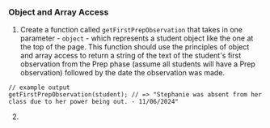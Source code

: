 ### Object and Array Access

1. Create a function called `getFirstPrepObservation` that takes in one parameter - `object` - which represents a student object like the one at the top of the page. This function should use the principles of object and array access to return a string of the text of the student's first observation from the Prep phase (assume all students will have a Prep observation) followed by the date the observation was made.
```
// example output
getFirstPrepObservation(student); // => "Stephanie was absent from her class due to her power being out. - 11/06/2024"
```
2. 